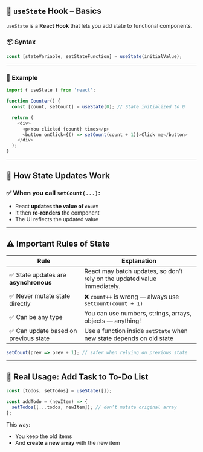 
## 🔧 `useState` Hook – Basics

`useState` is a **React Hook** that lets you add state to functional components.

### 📦 Syntax

```js
const [stateVariable, setStateFunction] = useState(initialValue);
```

---

### 📌 Example

```js
import { useState } from 'react';

function Counter() {
  const [count, setCount] = useState(0); // State initialized to 0

  return (
    <div>
      <p>You clicked {count} times</p>
      <button onClick={() => setCount(count + 1)}>Click me</button>
    </div>
  );
}
```

---

## 🔁 How State Updates Work

### ✅ When you call `setCount(...)`:

* React **updates the value of `count`**
* It then **re-renders** the component
* The UI reflects the updated value

---

## ⚠️ Important Rules of State

| Rule                                 | Explanation                                                              |
| ------------------------------------ | ------------------------------------------------------------------------ |
| ✅ State updates are **asynchronous** | React may batch updates, so don’t rely on the updated value immediately. |
| ✅ Never mutate state directly        | ❌ `count++` is wrong — always use `setCount(count + 1)`                  |
| ✅ Can be any type                    | You can use numbers, strings, arrays, objects — anything!                |
| ✅ Can update based on previous state | Use a function inside `setState` when new state depends on old state     |

```js
setCount(prev => prev + 1); // safer when relying on previous state
```

---

## 🧠 Real Usage: Add Task to To-Do List

```js
const [todos, setTodos] = useState([]);

const addTodo = (newItem) => {
  setTodos([...todos, newItem]); // don’t mutate original array
};
```

This way:

* You keep the old items
* And **create a new array** with the new item


